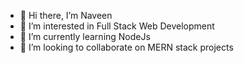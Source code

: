 - 👋 Hi there, I’m Naveen
- 👀 I’m interested in Full Stack Web Development 
- 🌱 I’m currently learning NodeJs
- 💞️ I’m looking to collaborate on MERN stack projects

